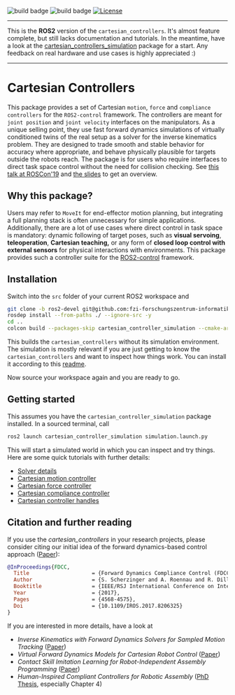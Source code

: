 ![build badge](https://github.com/fzi-forschungszentrum-informatik/cartesian_controllers/actions/workflows/industrial_ci_foxy_action.yml/badge.svg)
![build badge](https://github.com/fzi-forschungszentrum-informatik/cartesian_controllers/actions/workflows/industrial_ci_galactic_action.yml/badge.svg)
[![License](https://img.shields.io/badge/License-BSD_3--Clause-blue.svg)](https://opensource.org/licenses/BSD-3-Clause)

---

This is the **ROS2** version of the `cartesian_controllers`. It's almost feature complete, but still lacks documentation and tutorials. In the meantime, have a look at the [cartesian_controllers_simulation](https://github.com/fzi-forschungszentrum-informatik/cartesian_controllers/tree/ros2-devel/cartesian_controller_simulation) package for a start. Any feedback on real hardware and use cases is highly appreciated :)

---

# Cartesian Controllers
This package provides a set of Cartesian `motion`, `force` and `compliance controllers` for the `ROS2-control` framework.
The controllers are meant for `joint position` and `joint velocity` interfaces on the manipulators.
As a unique selling point, they use fast forward dynamics simulations of
virtually conditioned twins of the real setup as a solver for the inverse kinematics problem.
They are designed to trade smooth and stable behavior for accuracy where
appropriate, and behave physically plausible for targets outside the robots reach.
The package is for users who require interfaces to direct task space control
without the need for collision checking.
See [this talk at ROSCon'19](https://vimeo.com/378682968) and [the
slides](https://roscon.ros.org/2019/talks/roscon2019_cartesiancontrollers.pdf)
to get an overview.

## Why this package?
Users may refer to `MoveIt` for end-effector motion planning, but 
integrating a full planning stack is often unnecessary for simple applications.
Additionally, there are a lot of use cases where direct control in task space is mandatory:
dynamic following of target poses, such as **visual servoing**, **teleoperation**, **Cartesian teaching,** or
any form of **closed loop control with external sensors** for physical interactions with environments.
This package provides such a controller suite for the [ROS2-control](https://control.ros.org/master/index.html) framework.

## Installation
Switch into the `src` folder of your current ROS2 workspace and
```bash
git clone -b ros2-devel git@github.com:fzi-forschungszentrum-informatik/cartesian_controllers.git
rosdep install --from-paths ./ --ignore-src -y
cd ..
colcon build --packages-skip cartesian_controller_simulation --cmake-args -DCMAKE_BUILD_TYPE=Release
```
This builds the `cartesian_controllers` without its simulation environment.
The simulation is mostly relevant if you are just getting to know the `cartesian_controllers` and want to inspect how things work.
You can install it according to this [readme](cartesian_controller_simulation/README.md).

Now source your workspace again and you are ready to go.

## Getting started
This assumes you have the `cartesian_controller_simulation` package installed.
In a sourced terminal, call
```bash
ros2 launch cartesian_controller_simulation simulation.launch.py
```

This will start a simulated world in which you can inspect
and try things. Here are some quick tutorials with further details:
- [Solver details](resources/doc/Solver_details.md)
- [Cartesian motion controller](cartesian_motion_controller/README.md)
- [Cartesian force controller](cartesian_force_controller/README.md)
- [Cartesian compliance controller](cartesian_compliance_controller/README.md)
- [Cartesian controller handles](cartesian_controller_handles/README.md)

## Citation and further reading
If you use the *cartesian_controllers* in your research projects, please
consider citing our initial idea of the forward dynamics-based control
approach ([Paper](https://ieeexplore.ieee.org/document/8206325)):
```bibtex
@InProceedings{FDCC,
  Title                    = {Forward Dynamics Compliance Control (FDCC): A new approach to cartesian compliance for robotic manipulators},
  Author                   = {S. Scherzinger and A. Roennau and R. Dillmann},
  Booktitle                = {IEEE/RSJ International Conference on Intelligent Robots and Systems (IROS)},
  Year                     = {2017},
  Pages                    = {4568-4575},
  Doi                      = {10.1109/IROS.2017.8206325}
}

```

If you are interested in more details, have a look at
- *Inverse Kinematics with Forward Dynamics Solvers for Sampled Motion Tracking* ([Paper](https://arxiv.org/pdf/1908.06252.pdf))
- *Virtual Forward Dynamics Models for Cartesian Robot Control* ([Paper](https://arxiv.org/pdf/2009.11888.pdf))
- *Contact Skill Imitation Learning for Robot-Independent Assembly Programming* ([Paper](https://arxiv.org/pdf/1908.06272.pdf))
- *Human-Inspired Compliant Controllers for Robotic Assembly* ([PhD Thesis](https://publikationen.bibliothek.kit.edu/1000139834), especially Chapter 4)

